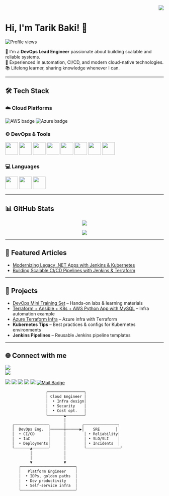 <div align="right">
  <img src="https://github-readme-stats.vercel.app/api?username=tarikbaki&show_icons=true" />
</div>

# Hi, I'm Tarik Baki! 👋  

<p align="left"> 
  <img src="https://komarev.com/ghpvc/?username=tarikbaki" alt="Profile views" /> 
</p>



🚀 I'm a **DevOps Lead Engineer** passionate about building scalable and reliable systems.  
🔧 Experienced in automation, CI/CD, and modern cloud-native technologies.  
📚 Lifelong learner, sharing knowledge whenever I can.  

---

## 🛠 Tech Stack  

<h3>☁️ Cloud Platforms</h3>
<p align="left">
  <img src="https://img.shields.io/badge/AWS-FF9900?style=for-the-badge&logo=amazonaws&logoColor=white" alt="AWS badge">
  <img src="https://img.shields.io/badge/Azure-0078D7?style=for-the-badge&logo=microsoftazure&logoColor=white" alt="Azure badge">
</p>


### ⚙️ DevOps & Tools  
<p>
  <img src="https://cdn.jsdelivr.net/gh/devicons/devicon/icons/docker/docker-original.svg" width="40" height="40"/> 
  <img src="https://cdn.jsdelivr.net/gh/devicons/devicon/icons/kubernetes/kubernetes-plain.svg" width="40" height="40"/>
  <img src="https://cdn.jsdelivr.net/gh/devicons/devicon/icons/linux/linux-original.svg" width="40" height="40"/> 
  <img src="https://cdn.jsdelivr.net/gh/devicons/devicon/icons/git/git-original.svg" width="40" height="40"/>
  <img src="https://cdn.jsdelivr.net/gh/devicons/devicon/icons/bash/bash-original.svg" width="40" height="40"/>
  <img src="https://cdn.jsdelivr.net/gh/devicons/devicon/icons/jenkins/jenkins-original.svg" width="40" height="40"/>
  <img src="https://cdn.jsdelivr.net/gh/devicons/devicon/icons/terraform/terraform-original.svg" width="40" height="40"/>
  <img src="https://cdn.jsdelivr.net/gh/devicons/devicon/icons/ansible/ansible-original.svg" width="40" height="40"/>
</p>

### 💻 Languages  
<p>
  <img src="https://cdn.jsdelivr.net/gh/devicons/devicon/icons/python/python-original.svg" width="40" height="40"/>
  <img src="https://cdn.jsdelivr.net/gh/devicons/devicon/icons/javascript/javascript-original.svg" width="40" height="40"/>
  <img src="https://cdn.jsdelivr.net/gh/devicons/devicon/icons/typescript/typescript-original.svg" width="40" height="40"/>
</p>

---

## 📊 GitHub Stats  

<p align="center">
  <img src="https://github-readme-stats.vercel.app/api/top-langs/?username=tarikbaki&layout=compact&langs_count=8&theme=default" />
</p>

<p align="center">
  <img src="https://github-profile-trophy.vercel.app/?username=tarikbaki&margin-w=15&margin-h=15" />
</p>

---

## 📝 Featured Articles  

- [Modernizing Legacy .NET Apps with Jenkins & Kubernetes](https://medium.com/@tarikbaki)  
- [Building Scalable CI/CD Pipelines with Jenkins & Terraform](https://medium.com/@tarikbaki)  

---

## 🚀 Projects  

- [DevOps Mini Training Set](https://github.com/tarikbaki/platform_homework-aws-eks-hf) – Hands-on labs & learning materials  
- [Terraform + Ansible + K8s + AWS Python App with MySQL](https://github.com/tarikbaki/terraform-ansible-kube-aws_python_app_with_mysql) – Infra automation example  
- [Azure Terraform Infra](https://github.com/tarikbaki/azure-terraform-infra) – Azure infra with Terraform  
- **Kubernetes Tips** – Best practices & configs for Kubernetes environments  
- **Jenkins Pipelines** – Reusable Jenkins pipeline templates  

---

## 🌐 Connect with me  

[![](https://img.shields.io/twitter/follow/tarikbaki?style=social)](https://www.twitter.com/tarikbaki)  
[![](https://img.shields.io/github/followers/tarikbaki?style=social)](https://www.github.com/tarikbaki)

[![](https://img.shields.io/badge/youtube-%23FF0000.svg?&style=for-the-badge&logo=youtube&logoColor=white)](https://www.youtube.com/channel/UCOTJKQnUCEoQkkH8Pkv1Dtw)
[![](https://img.shields.io/badge/twitter-%231DA1F2.svg?&style=for-the-badge&logo=twitter&logoColor=white)](https://www.twitter.com/tarikbaki)
[![](https://img.shields.io/badge/linkedin-%230077B5.svg?&style=for-the-badge&logo=linkedin&logoColor=white)](https://www.linkedin.com/in/tarikbaki/)
[![](https://img.shields.io/badge/medium-%2312100E.svg?&style=for-the-badge&logo=medium&logoColor=white)](https://medium.com/@tarikbaki)
[![](https://img.shields.io/badge/instagram-%23E4405F.svg?&style=for-the-badge&logo=instagram&logoColor=white)](https://instagram.com/tarikbaki1)
[![Mail Badge](https://img.shields.io/badge/tarikbaki@hotmail.com-c14438?style=for-the-badge&logo=Gmail&logoColor=white&link=mailto:tarikbaki@hotmail.com)](mailto:tarikbaki@hotmail.com)

```bash
                  ┌────────────────┐
                  │ Cloud Engineer │
                  │  • Infra design│
                  │  • Security    │
                  │  • Cost opt.   │
                  └───────▲────────┘
                          │
   ┌───────────────┐      │       ┌───────────────┐
   │  DevOps Eng.  │──────┼──────▶│    SRE       │
   │  • CI/CD      │      │        │ • Reliability│
   │  • IaC        │      │        │ • SLO/SLI    │
   │  • Deployments│      │        │ • Incidents  │
   └───────▲───────┘      │        └───────────────┘
           │              │
           │              │
           ▼              ▼
      ┌────────────────────────┐
      │   Platform Engineer    │
      │  • IDPs, golden paths  │
      │  • Dev productivity    │
      │  • Self-service infra  │
      └────────────────────────┘

```
